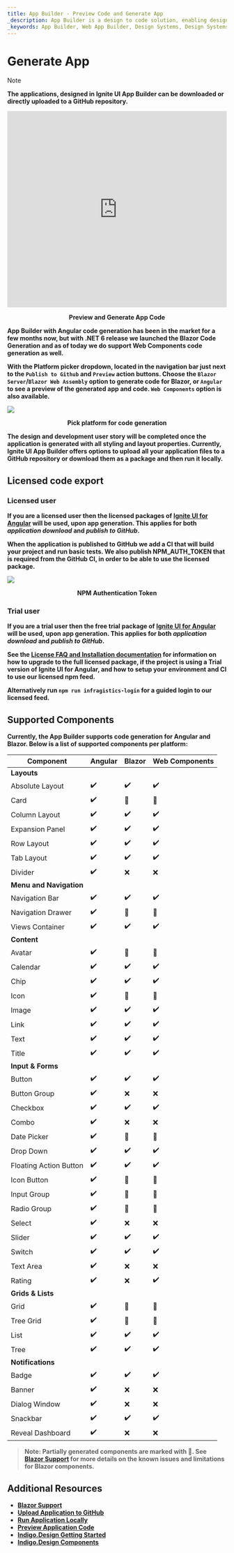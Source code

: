 ```yaml
---
title: App Builder - Preview Code and Generate App
_description: App Builder is a design to code solution, enabling design and development teams to quickly and easily design and build real web applications.
_keywords: App Builder, Web App Builder, Design Systems, Design Systems UX, UI kit, Sketch, Ignite UI for Angular, Sketch to Angular, Angular, Angular Design System, Export code from Sketch, Design Kits for Angular, Sketch UI kits
---
```

# Generate App

> [!NOTE]
><b>The applications, designed in Ignite UI App Builder can be downloaded or directly uploaded to a GitHub repository. 

<section class="video-container">
    <div>
        <div class="video-container__item">
            <iframe width="100%" height="450" src="https://www.youtube.com/embed/zxT-nIXKn7I" frameborder="0" allowfullscreen></iframe>
        </div>
        <p style="text-align:center">Preview and Generate App Code</p>
    </div>
</section>

App Builder with Angular code generation has been in the market for a few months now, but with .NET 6 release we launched the Blazor Code Generation and as of today we do support Web Components code generation as well.

With the Platform picker dropdown, located in the navigation bar just next to the `Publish to Github` and `Preview` action buttons. Choose the `Blazor Server`/`Blazor Web Assembly` option to generate code for Blazor, or `Angular` to see a preview of the generated app and code. `Web Components` option is also available.

<img class="box-shadow" src="../images/generate-code.PNG" />
<p style="text-align:center;">Pick platform for code generation</p>

The design and development user story will be completed once the application is generated with all styling and layout properties. Currently, Ignite UI App Builder offers options to upload all your application files to a GitHub repository or download them as a package and then run it locally.


## Licensed code export

### Licensed user
If you are a **licensed user** then the licensed packages of [Ignite UI for Angular](https://www.infragistics.com/products/ignite-ui-angular) will be used, upon app generation. This applies for both _application download_ and _publish to GitHub_. 

When the application is published to GitHub we add a CI that will build your project and run basic tests. We also publish NPM_AUTH_TOKEN that is required from the GitHub CI, in order to be able to use the licensed package.

<img class="box-shadow" src="../images/licensed-ci-npm-token.PNG" />
<p style="text-align:center;">NPM Authentication Token</p>

### Trial user
If you are a **trial user** then the free trial package of [Ignite UI for Angular](https://www.infragistics.com/products/ignite-ui-angular) will be used, upon app generation. This applies for both _application download_ and _publish to GitHub_.

See the [License FAQ and Installation documentation](https://www.infragistics.com/products/ignite-ui-angular/angular/components/general/ignite-ui-licensing) for information on how to upgrade to the full licensed package, if the project is using a Trial version of Ignite UI for Angular, and how to setup your environment and CI to use our licensed npm feed.

Alternatively run `npm run infragistics-login` for a guided login to our licensed feed.

## Supported Components

Currently, the App Builder supports code generation for Angular and Blazor. Below is a list of supported components per platform:

| Component              | Angular            | Blazor             | Web Components     |
|------------------------|--------------------|--------------------|--------------------|
| **Layouts**                                                                           |
| Absolute Layout        | :heavy_check_mark: | :heavy_check_mark: | :heavy_check_mark: |
| Card                   | :heavy_check_mark: | :construction:     | :construction:     |
| Column Layout          | :heavy_check_mark: | :heavy_check_mark: | :heavy_check_mark: |
| Expansion Panel        | :heavy_check_mark: | :heavy_check_mark: | :heavy_check_mark: |
| Row Layout             | :heavy_check_mark: | :heavy_check_mark: | :heavy_check_mark: |
| Tab Layout             | :heavy_check_mark: | :heavy_check_mark: | :heavy_check_mark: |
| Divider                | :heavy_check_mark: | :x:                | :x:                |
| **Menu and Navigation**                                                               |
| Navigation Bar         | :heavy_check_mark: | :heavy_check_mark: | :heavy_check_mark: |
| Navigation Drawer      | :heavy_check_mark: | :construction:     | :construction:     |
| Views Container        | :heavy_check_mark: | :heavy_check_mark: | :heavy_check_mark: |
| **Content**                                                                           |
| Avatar                 | :heavy_check_mark: | :construction:     | :construction:     |
| Calendar               | :heavy_check_mark: | :heavy_check_mark: | :heavy_check_mark: |
| Chip                   | :heavy_check_mark: | :heavy_check_mark: | :heavy_check_mark: |
| Icon                   | :heavy_check_mark: | :construction:     | :construction:     |
| Image                  | :heavy_check_mark: | :heavy_check_mark: | :heavy_check_mark: |
| Link                   | :heavy_check_mark: | :heavy_check_mark: | :heavy_check_mark: |
| Text                   | :heavy_check_mark: | :heavy_check_mark: | :heavy_check_mark: |
| Title                  | :heavy_check_mark: | :heavy_check_mark: | :heavy_check_mark: |
| **Input & Forms**                                                                     |
| Button                 | :heavy_check_mark: | :heavy_check_mark: | :heavy_check_mark: |
| Button Group           | :heavy_check_mark: | :x:                | :x:                |
| Checkbox               | :heavy_check_mark: | :heavy_check_mark: | :heavy_check_mark: |
| Combo                  | :heavy_check_mark: | :x:                | :x:                |
| Date Picker            | :heavy_check_mark: | :construction:     | :construction:     |
| Drop Down              | :heavy_check_mark: | :heavy_check_mark: | :heavy_check_mark: |
| Floating Action Button | :heavy_check_mark: | :heavy_check_mark: | :heavy_check_mark: |
| Icon Button            | :heavy_check_mark: | :construction:     | :construction:     |
| Input Group            | :heavy_check_mark: | :construction:     | :construction:     |
| Radio Group            | :heavy_check_mark: | :construction:     | :construction:     |
| Select                 | :heavy_check_mark: | :x:                | :x:                |
| Slider                 | :heavy_check_mark: | :heavy_check_mark: | :heavy_check_mark: |
| Switch                 | :heavy_check_mark: | :heavy_check_mark: | :heavy_check_mark: |
| Text Area              | :heavy_check_mark: | :x:                | :x:                |
| Rating                 | :heavy_check_mark: | :x:                | :heavy_check_mark: |
| **Grids & Lists**                                                                     |
| Grid                   | :heavy_check_mark: | :construction:     | :construction:     |
| Tree Grid              | :heavy_check_mark: | :construction:     | :construction:     |
| List                   | :heavy_check_mark: | :heavy_check_mark: | :heavy_check_mark: |
| Tree                   | :heavy_check_mark: | :heavy_check_mark: | :heavy_check_mark: |
| **Notifications**                                                                     |
| Badge                  | :heavy_check_mark: | :heavy_check_mark: | :heavy_check_mark: |
| Banner                 | :heavy_check_mark: | :x:                | :x:                |
| Dialog Window          | :heavy_check_mark: | :x:                | :x:                |
| Snackbar               | :heavy_check_mark: | :heavy_check_mark: | :heavy_check_mark: |
| Reveal Dashboard       | :heavy_check_mark: | :x:                | :x:                |


> Note: Partially generated components are marked with :construction:. See [Blazor Support](../blazor-support.md#known-issues-and-limitations) for more details on the known issues and limitations for Blazor components.

## Additional Resources

<div class="divider--half"></div>

* [Blazor Support](../blazor-support.md)
* [Upload Application to GitHub](upload-application-to-github.md)
* [Run Application Locally](run-application-locally.md)
* [Preview Application Code](../preview-code.md)
* [Indigo.Design Getting Started](https://www.infragistics.com/products/indigo-design/help/getting-started)
* [Indigo.Design Components](https://www.infragistics.com/products/indigo-design/help/components/components-overview)
